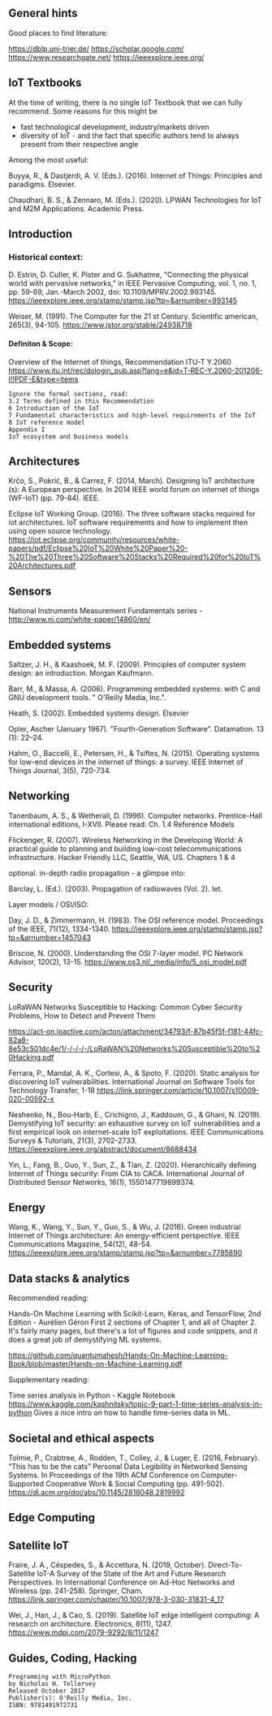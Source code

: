 ## General hints

Good places to find literature:

https://dblp.uni-trier.de/
https://scholar.google.com/
https://www.researchgate.net/
https://ieeexplore.ieee.org/

## IoT Textbooks

At the time of writing, there is no single IoT Textbook that we can fully recommend. 
Some  reasons for this might be
  - fast technological development, industry/markets driven
  - diversity of IoT - and the fact that specific authors tend to always present from their respective angle

Among the most useful:

Buyya, R., & Dastjerdi, A. V. (Eds.). (2016). Internet of Things: Principles and paradigms. Elsevier.

Chaudhari, B. S., & Zennaro, M. (Eds.). (2020). LPWAN Technologies for IoT and M2M Applications. Academic Press.

## Introduction

### Historical context:

D. Estrin, D. Culler, K. Pister and G. Sukhatme, "Connecting the physical world with pervasive networks," in IEEE Pervasive Computing, vol. 1, no. 1, pp. 59-69, Jan.-March 2002, doi: 10.1109/MPRV.2002.993145.
https://ieeexplore.ieee.org/stamp/stamp.jsp?tp=&arnumber=993145

Weiser, M. (1991). The Computer for the 21 st Century. Scientific american, 265(3), 94-105.
https://www.jstor.org/stable/24938718 

#### Definiton & Scope:

Overview of the Internet of things, Recommendation ITU-T Y.2060
https://www.itu.int/rec/dologin_pub.asp?lang=e&id=T-REC-Y.2060-201206-I!!PDF-E&type=items
```
Ignore the formal sections, read:
3.2 Terms defined in this Recommendation
6 Introduction of the IoT
7 Fundamental characteristics and high-level requirements of the IoT
8 IoT reference model
Appendix I
IoT ecosystem and business models
```


## Architectures

Krčo, S., Pokrić, B., & Carrez, F. (2014, March). Designing IoT architecture (s): A European perspective. In 2014 IEEE world forum on internet of things (WF-IoT) (pp. 79-84). IEEE.

Eclipse IoT Working Group. (2016). The three software stacks required for iot architectures. IoT software requirements and how to implement then using open source technology.
https://iot.eclipse.org/community/resources/white-papers/pdf/Eclipse%20IoT%20White%20Paper%20-%20The%20Three%20Software%20Stacks%20Required%20for%20IoT%20Architectures.pdf

## Sensors

National Instruments Measurement Fundamentals series - http://www.ni.com/white-paper/14860/en/

## Embedded systems

Saltzer, J. H., & Kaashoek, M. F. (2009). Principles of computer system design: an introduction. Morgan Kaufmann.

Barr, M., & Massa, A. (2006). Programming embedded systems: with C and GNU development tools. " O'Reilly Media, Inc.".

Heath, S. (2002). Embedded systems design. Elsevier

Opler, Ascher (January 1967). "Fourth-Generation Software". Datamation. 13 (1): 22–24.

Hahm, O., Baccelli, E., Petersen, H., & Tsiftes, N. (2015). 
Operating systems for low-end devices in the internet of things: a survey. 
IEEE Internet of Things Journal, 3(5), 720-734.

## Networking


Tanenbaum, A. S., & Wetherall, D. (1996). Computer networks. Prentice-Hall international editions, I-XVII.
Please read: Ch. 1.4 Reference Models

Flickenger, R. (2007). Wireless Networking in the Developing World: A practical guide to planning and building low-cost telecommunications infrastructure. Hacker Friendly LLC, Seattle, WA, US.
Chapters 1 & 4

optional. in-depth radio propagation - a glimpse into:

Barclay, L. (Ed.). (2003). Propagation of radiowaves (Vol. 2). Iet.


Layer models / OSI/ISO:


Day, J. D., & Zimmermann, H. (1983). The OSI reference model. Proceedings of the IEEE, 71(12), 1334-1340.
https://ieeexplore.ieee.org/stamp/stamp.jsp?tp=&arnumber=1457043

Briscoe, N. (2000). Understanding the OSI 7-layer model. PC Network Advisor, 120(2), 13-15.
https://www.os3.nl/_media/info/5_osi_model.pdf

## Security

LoRaWAN Networks Susceptible to Hacking: Common Cyber Security Problems, How to Detect and Prevent Them

https://act-on.ioactive.com/acton/attachment/34793/f-87b45f5f-f181-44fc-82a8-8e53c501dc4e/1/-/-/-/-/LoRaWAN%20Networks%20Susceptible%20to%20Hacking.pdf

Ferrara, P., Mandal, A. K., Cortesi, A., & Spoto, F. (2020). Static analysis for discovering IoT vulnerabilities. International Journal on Software Tools for Technology Transfer, 1-18
https://link.springer.com/article/10.1007/s10009-020-00592-x

Neshenko, N., Bou-Harb, E., Crichigno, J., Kaddoum, G., & Ghani, N. (2019). Demystifying IoT security: an exhaustive survey on IoT vulnerabilities and a first empirical look on internet-scale IoT exploitations. IEEE Communications Surveys & Tutorials, 21(3), 2702-2733.
https://ieeexplore.ieee.org/abstract/document/8688434

Yin, L., Fang, B., Guo, Y., Sun, Z., & Tian, Z. (2020). Hierarchically defining Internet of Things security: From CIA to CACA. International Journal of Distributed Sensor Networks, 16(1), 1550147719899374.


## Energy

Wang, K., Wang, Y., Sun, Y., Guo, S., & Wu, J. (2016). Green industrial Internet of Things architecture: An energy-efficient perspective. IEEE Communications Magazine, 54(12), 48-54.
https://ieeexplore.ieee.org/stamp/stamp.jsp?tp=&arnumber=7785890


## Data stacks & analytics

Recommended reading:

Hands-On Machine Learning with Scikit-Learn, Keras, and TensorFlow, 2nd Edition - Aurélien Géron
First 2 sections of Chapter 1, and all of Chapter 2.
It's fairly many pages, but there's a lot of figures and code snippets, and it does a great job of demystifying ML systems.

https://github.com/quantumahesh/Hands-On-Machine-Learning-Book/blob/master/Hands-on-Machine-Learning.pdf

Supplementary reading:

Time series analysis in Python - Kaggle Notebook
https://www.kaggle.com/kashnitsky/topic-9-part-1-time-series-analysis-in-python
Gives a nice intro on how to handle time-series data in ML.


## Societal and ethical aspects

Tolmie, P., Crabtree, A., Rodden, T., Colley, J., & Luger, E. (2016, February). “This has to be the cats” Personal Data Legibility in Networked Sensing Systems. In Proceedings of the 19th ACM Conference on Computer-Supported Cooperative Work & Social Computing (pp. 491-502).
https://dl.acm.org/doi/abs/10.1145/2818048.2819992

## Edge Computing

## Satellite IoT

Fraire, J. A., Céspedes, S., & Accettura, N. (2019, October). Direct-To-Satellite IoT-A Survey of the State of the Art and Future Research Perspectives. In International Conference on Ad-Hoc Networks and Wireless (pp. 241-258). Springer, Cham.
https://link.springer.com/chapter/10.1007/978-3-030-31831-4_17

Wei, J., Han, J., & Cao, S. (2019). Satellite IoT edge intelligent computing: A research on architecture. Electronics, 8(11), 1247.
https://www.mdpi.com/2079-9292/8/11/1247

## Guides, Coding, Hacking

```
Programming with MicroPython
by Nicholas H. Tollervey
Released October 2017
Publisher(s): O'Reilly Media, Inc.
ISBN: 9781491972731
```

